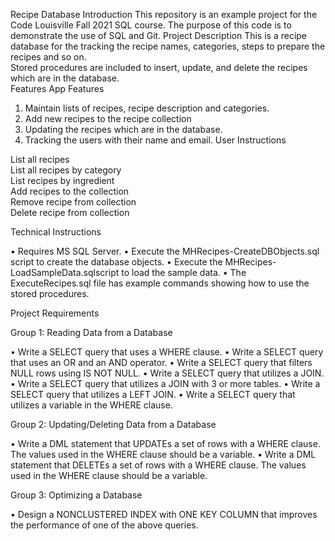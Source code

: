 Recipe Database
Introduction
This repository is an example project for the Code Louisville Fall 2021 SQL course. The purpose of this code is to demonstrate the use of SQL and Git.
Project Description
This is a recipe database for the tracking the recipe names, categories, steps to prepare the recipes and so on.  
Stored procedures are included to insert, update, and delete the recipes which are in the database.  
Features
App Features
1. Maintain lists of recipes, recipe description and categories.
2. Add new recipes to the recipe collection
3. Updating the recipes which are in the database.
4. Tracking the users with their name and email.
User Instructions
					
List all recipes		
List all recipes by category		
List recipes by ingredient	
Add recipes to the collection	
Remove recipe from collection		
Delete recipe from collection	


Technical Instructions

•	Requires MS SQL Server.
•	Execute the MHRecipes-CreateDBObjects.sql script to create the database objects.
•	Execute the MHRecipes-LoadSampleData.sqlscript to load the sample data.
•	The ExecuteRecipes.sql file has example commands showing how to use the stored procedures.

Project Requirements

Group 1: Reading Data from a Database

•	Write a SELECT query that uses a WHERE clause.
•	Write a SELECT query that uses an OR and an AND operator.
•	Write a SELECT query that filters NULL rows using IS NOT NULL.
•	Write a SELECT query that utilizes a JOIN.
•	Write a SELECT query that utilizes a JOIN with 3 or more tables.
•	Write a SELECT query that utilizes a LEFT JOIN.
•	Write a SELECT query that utilizes a variable in the WHERE clause.

Group 2: Updating/Deleting Data from a Database

•	Write a DML statement that UPDATEs a set of rows with a WHERE clause. The values used in the WHERE clause should be a variable.
•	Write a DML statement that DELETEs a set of rows with a WHERE clause. The values used in the WHERE clause should be a variable.

Group 3: Optimizing a Database

•	Design a NONCLUSTERED INDEX with ONE KEY COLUMN that improves the performance of one of the above queries.

